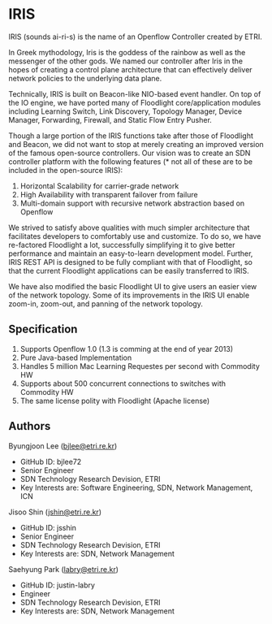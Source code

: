IRIS
====
IRIS (sounds ai-ri-s) is the name of an Openflow Controller created by ETRI.

In Greek mythodology, Iris is the goddess of the rainbow as well as the messenger of the other gods. 
We named our controller after Iris in the hopes of creating a control plane architecture 
that can effectively deliver network policies to the underlying data plane.

Technically, IRIS is built on Beacon-like NIO-based event handler. On top of the IO engine, 
we have ported many of Floodlight core/application modules including Learning Switch, 
Link Discovery, Topology Manager, Device Manager, Forwarding, Firewall, and Static Flow Entry Pusher.

Though a large portion of the IRIS functions take after those of Floodlight and Beacon, 
we did not want to stop at merely creating an improved version of the famous open-source controllers. 
Our vision was to create an SDN controller platform with the following features 
(* not all of these are to be included in the open-source IRIS):

1. Horizontal Scalability for carrier-grade network
2. High Availability with transparent failover from failure
3. Multi-domain support with recursive network abstraction based on Openflow

We strived to satisfy above qualities with much simpler architecture 
that facilitates developers to comfortably use and customize. 
To do so, we have re-factored Floodlight a lot, successfully simplifying it to give better performance 
and maintain an easy-to-learn development model. Further, IRIS REST API is designed to be fully compliant 
with that of Floodlight, so that the current Floodlight applications can be easily transferred to IRIS.

We have also modified the basic Floodlight UI to give users an easier view of the network topology. 
Some of its improvements in the IRIS UI enable zoom-in, zoom-out, and panning of the network topology.

Specification
-------------

1. Supports Openflow 1.0 (1.3 is comming at the end of year 2013)
2. Pure Java-based Implementation
3. Handles 5 million Mac Learning Requestes per second with Commodity HW
4. Supports about 500 concurrent connections to switches with Commodity HW
5. The same license polity with Floodlight (Apache license)

Authors
-------
Byungjoon Lee (bjlee@etri.re.kr) 
* GitHub ID: bjlee72 
* Senior Engineer 
* SDN Technology Research Devision, ETRI 
* Key Interests are: Software Engineering, SDN, Network Management, ICN

Jisoo Shin (jshin@etri.re.kr) 
* GitHub ID: jsshin 
* Senior Engineer 
* SDN Technology Research Devision, ETRI 
* Key Interests are: SDN, Network Management

Saehyung Park (labry@etri.re.kr) 
* GitHub ID: justin-labry 
* Engineer 
* SDN Technology Research Devision, ETRI 
* Key Interests are: SDN, Network Management



